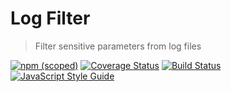 # Log Filter

> Filter sensitive parameters from log files

[![npm (scoped)](https://img.shields.io/npm/v/@dadi/log-filter.svg?maxAge=10800&style=flat-square)](https://www.npmjs.com/package/@dadi/log-filter)
[![Coverage Status](https://coveralls.io/repos/github/dadi/log-filter/badge.svg?branch=master)](https://coveralls.io/github/dadi/log-filter?branch=master)
[![Build Status](https://travis-ci.org/dadi/log-filter.svg?branch=master)](https://travis-ci.org/dadi/log-filter)
[![JavaScript Style Guide](https://img.shields.io/badge/code%20style-standard-brightgreen.svg?style=flat-square)](http://standardjs.com/)

